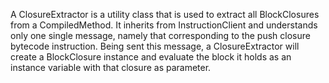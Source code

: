 A ClosureExtractor is a utility class that is used to extract all BlockClosures from a CompiledMethod. It inherits from InstructionClient and understands only one single message, namely that corresponding to the push closure bytecode instruction. Being sent this message, a ClosureExtractor will create a BlockClosure instance and evaluate the block it holds as an instance variable with that closure as parameter.